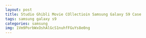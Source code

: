 ```yaml
---
layout: post
title: Studio Ghibli Movie COllectioin Samsung Galaxy S9 Case
tags: samsung galaxy s9
categories: samsung
img: 1Vm9PorbWxOshAlGcS1nuhfFGuYs8e0ng
---
```

